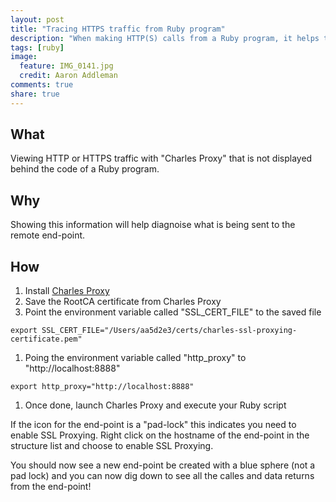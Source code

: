 ```yaml
---
layout: post
title: "Tracing HTTPS traffic from Ruby program"
description: "When making HTTP(S) calls from a Ruby program, it helps to trace down what is happening behind the curtain. This article shows how to setup the program Charles Proxy for inspection of the traffic."
tags: [ruby]
image:
  feature: IMG_0141.jpg
  credit: Aaron Addleman
comments: true
share: true
---
```


## What

Viewing HTTP or HTTPS traffic with "Charles Proxy" that is not displayed behind the code of a Ruby program.

## Why

Showing this information will help diagnoise what is being sent to the remote end-point.

## How

1. Install [Charles Proxy](https://www.charlesproxy.com/)
1. Save the RootCA certificate from Charles Proxy
1. Point the environment variable called "SSL_CERT_FILE" to the saved file

  ```
  export SSL_CERT_FILE="/Users/aa5d2e3/certs/charles-ssl-proxying-certificate.pem"
  ```
  
1. Poing the environment variable called "http_proxy" to "http://localhost:8888"

  ```
  export http_proxy="http://localhost:8888"
  ```
  
1. Once done, launch Charles Proxy and execute your Ruby script

If the icon for the end-point is a "pad-lock" this indicates you need to enable SSL Proxying. Right click on the hostname of the end-point in the structure list and choose to enable SSL Proxying.

You should now see a new end-point be created with a blue sphere (not a pad lock) and you can now dig down to see all the calles and data returns from the end-point!
